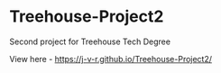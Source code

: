 # Treehouse-Project2
Second project for Treehouse Tech Degree  

View here - https://j-v-r.github.io/Treehouse-Project2/
